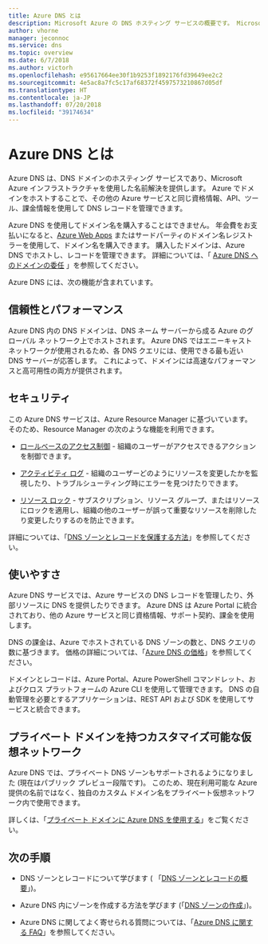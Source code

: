 ```yaml
---
title: Azure DNS とは
description: Microsoft Azure の DNS ホスティング サービスの概要です。 Microsoft Azure でドメインをホストします。
author: vhorne
manager: jeconnoc
ms.service: dns
ms.topic: overview
ms.date: 6/7/2018
ms.author: victorh
ms.openlocfilehash: e95617664ee30f1b9253f1892176fd39649ee2c2
ms.sourcegitcommit: 4e5ac8a7fc5c17af68372f4597573210867d05df
ms.translationtype: HT
ms.contentlocale: ja-JP
ms.lasthandoff: 07/20/2018
ms.locfileid: "39174634"
---
```

# <a name="what-is-azure-dns"></a>Azure DNS とは

Azure DNS は、DNS ドメインのホスティング サービスであり、Microsoft Azure インフラストラクチャを使用した名前解決を提供します。 Azure でドメインをホストすることで、その他の Azure サービスと同じ資格情報、API、ツール、課金情報を使用して DNS レコードを管理できます。

Azure DNS を使用してドメイン名を購入することはできません。 年会費をお支払いになると、[Azure Web Apps](https://docs.microsoft.com/en-us/azure/app-service/custom-dns-web-site-buydomains-web-app#buy-the-domain) またはサードパーティのドメイン名レジストラーを使用して、ドメイン名を購入できます。 購入したドメインは、Azure DNS でホストし、レコードを管理できます。 詳細については、「 [Azure DNS へのドメインの委任](dns-domain-delegation.md) 」を参照してください。

Azure DNS には、次の機能が含まれています。

## <a name="reliability-and-performance"></a>信頼性とパフォーマンス

Azure DNS 内の DNS ドメインは、DNS ネーム サーバーから成る Azure のグローバル ネットワーク上でホストされます。 Azure DNS ではエニーキャスト ネットワークが使用されるため、各 DNS クエリには、使用できる最も近い DNS サーバーが応答します。 これによって、ドメインには高速なパフォーマンスと高可用性の両方が提供されます。

## <a name="security"></a>セキュリティ

この Azure DNS サービスは、Azure Resource Manager に基づいています。 そのため、Resource Manager の次のような機能を利用できます。

* [ロールベースのアクセス制御](https://docs.microsoft.com/en-us/azure/azure-resource-manager/resource-group-overview#access-control) - 組織のユーザーがアクセスできるアクションを制御できます。

* [アクティビティ ログ](https://docs.microsoft.com/en-us/azure/azure-resource-manager/resource-group-overview#activity-logs) - 組織のユーザーどのようにリソースを変更したかを監視したり、トラブルシューティング時にエラーを見つけたりできます。

* [リソース ロック](https://docs.microsoft.com/en-us/azure/azure-resource-manager/resource-group-lock-resources) - サブスクリプション、リソース グループ、またはリソースにロックを適用し、組織の他のユーザーが誤って重要なリソースを削除したり変更したりするのを防止できます。

詳細については、「[DNS ゾーンとレコードを保護する方法](dns-protect-zones-recordsets.md)」を参照してください。 


## <a name="ease-of-use"></a>使いやすさ

Azure DNS サービスでは、Azure サービスの DNS レコードを管理したり、外部リソースに DNS を提供したりできます。 Azure DNS は Azure Portal に統合されており、他の Azure サービスと同じ資格情報、サポート契約、課金を使用します。 

DNS の課金は、Azure でホストされている DNS ゾーンの数と、DNS クエリの数に基づきます。 価格の詳細については、「[Azure DNS の価格](https://azure.microsoft.com/pricing/details/dns/)」を参照してください。

ドメインとレコードは、Azure Portal、Azure PowerShell コマンドレット、およびクロス プラットフォームの Azure CLI を使用して管理できます。 DNS の自動管理を必要とするアプリケーションは、REST API および SDK を使用してサービスと統合できます。

## <a name="customizable-virtual-networks-with-private-domains"></a>プライベート ドメインを持つカスタマイズ可能な仮想ネットワーク

Azure DNS では、プライベート DNS ゾーンもサポートされるようになりました (現在はパブリック プレビュー段階です)。 このため、現在利用可能な Azure 提供の名前ではなく、独自のカスタム ドメイン名をプライベート仮想ネットワーク内で使用できます。

詳しくは、「[プライベート ドメインに Azure DNS を使用する](private-dns-overview.md)」をご覧ください。


## <a name="next-steps"></a>次の手順

* DNS ゾーンとレコードについて学びます ( 「[DNS ゾーンとレコードの概要](dns-zones-records.md)」)。

* Azure DNS 内にゾーンを作成する方法を学びます (「[DNS ゾーンの作成](./dns-getstarted-create-dnszone-portal.md)」)。

* Azure DNS に関してよく寄せられる質問については、「[Azure DNS に関する FAQ](dns-faq.md)」を参照してください。

